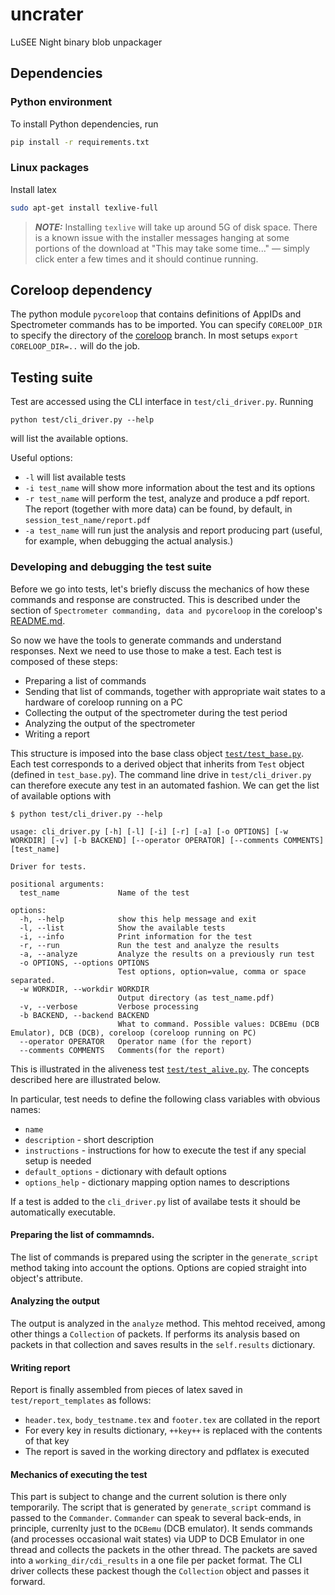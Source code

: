 # uncrater
LuSEE Night binary blob unpackager

## Dependencies
### Python environment
To install Python dependencies, run
```bash
pip install -r requirements.txt
```
### Linux packages
Install latex
```bash
sudo apt-get install texlive-full
```
> **_NOTE:_**  Installing `texlive` will take up around 5G of disk space. There is a known issue with the installer
> messages hanging at some portions of the download at "This may take some time..." &mdash; simply click enter a few
> times and it should continue running.


## Coreloop dependency

The python module `pycoreloop` that contains definitions of AppIDs and Spectrometer commands has to be imported.
You can specify `CORELOOP_DIR` to specify the directory of the [coreloop](https://github.com/lusee-night/coreloop/) branch.
In most setups `export CORELOOP_DIR=..` will do the job.

## Testing suite

Test are accessed using the CLI interface in `test/cli_driver.py`. Running 
```
python test/cli_driver.py --help
```
will list the available options.

Useful options:
 * `-l` will list available tests
 * `-i test_name` will show more information about the test and its options
 * `-r test_name` will perform the test, analyze and produce a pdf report. The report (together with more data) can be found, by default, in `session_test_name/report.pdf`
 * `-a test_name` will run just the analysis and report producing part (useful, for example, when debugging the actual analysis.)


 ### Developing and debugging the test suite

 
Before we go into tests, let's briefly discuss the mechanics of how these commands and response are constructed. This is described under the section of `Spectrometer commanding, data and pycoreloop` in the coreloop's [README.md](https://github.com/lusee-night/coreloop/).

So now we have the tools to generate commands and understand responses. Next we need to use those to make a test.  Each test is composed of these steps:
  * Preparing a list of commands
  * Sending that list of commands, together with appropriate wait states to a hardware of coreloop running on a PC
  * Collecting the output of the spectrometer during the test period
  * Analyzing the output of the spectrometer
  * Writing a report

This structure is imposed into the base class object [`test/test_base.py`](test/test_base.py). Each test corresponds to a derived object that inherits from `Test` object (defined in `test_base.py`). The command line drive in `test/cli_driver.py` can therefore execute any test in an automated fashion. We can get the list of available options with 

```
$ python test/cli_driver.py --help

usage: cli_driver.py [-h] [-l] [-i] [-r] [-a] [-o OPTIONS] [-w WORKDIR] [-v] [-b BACKEND] [--operator OPERATOR] [--comments COMMENTS] [test_name]

Driver for tests.

positional arguments:
  test_name             Name of the test

options:
  -h, --help            show this help message and exit
  -l, --list            Show the available tests
  -i, --info            Print information for the test
  -r, --run             Run the test and analyze the results
  -a, --analyze         Analyze the results on a previously run test
  -o OPTIONS, --options OPTIONS
                        Test options, option=value, comma or space separated.
  -w WORKDIR, --workdir WORKDIR
                        Output directory (as test_name.pdf)
  -v, --verbose         Verbose processing
  -b BACKEND, --backend BACKEND
                        What to command. Possible values: DCBEmu (DCB Emulator), DCB (DCB), coreloop (coreloop running on PC)
  --operator OPERATOR   Operator name (for the report)
  --comments COMMENTS   Comments(for the report)
```


 This is illustrated in the aliveness test [`test/test_alive.py`](test/test_alive.py). The concepts described here are illustrated below.

In particular, test needs to define the following class variables with obvious names:

  * `name`
  * `description` - short description
  * `instructions` - instructions for how to execute the test if any special setup is needed
  * `default_options` - dictionary with default options 
  * `options_help` - dictionary mapping option names to descriptions

If a test is added to the `cli_driver.py` list of availabe tests it should be automatically executable.

#### Preparing the list of commamnds.

The list of commands is prepared using the scripter in the `generate_script` method taking into account the options. Options are copied straight into object's attribute.

#### Analyzing the output

The output is analyzed in the `analyze` method. This mehtod received, among other things a `Collection` of packets. If performs its analysis based on packets in that collection and saves results in the `self.results` dictionary.

#### Writing report

Report is finally assembled from pieces of latex saved in `test/report_templates` as follows:
 * `header.tex`, `body_testname.tex` and `footer.tex` are collated in the report
 * For every key in results dictionary, `++key++` is replaced with the contents of that key
 * The report is saved in the working directory and pdflatex is executed


 #### Mechanics of executing the test

 This part is subject to change and the current solution is there only temporarily. The script that is generated by `generate_script` command is passed to the `Commander`. `Commander` can speak to several back-ends, in principle, currenlty just to the `DCBemu` (DCB emulator). It sends commands (and processes occasional wait states) via UDP to DCB Emulator in one thread and collects the packets in the other thread. The packets are saved into a `working_dir/cdi_results` in a one file per packet format. The CLI driver collects these packest though the `Collection` object and passes it forward.
  


